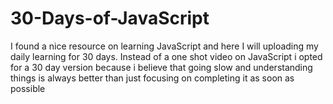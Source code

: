 # 30-Days-of-JavaScript
I found a nice resource on learning JavaScript and here I will uploading my daily learning for 30 days. Instead of a one shot video on JavaScript i opted for a 30 day version because i believe that going slow and understanding things is always better than just focusing on completing it as soon as possible

